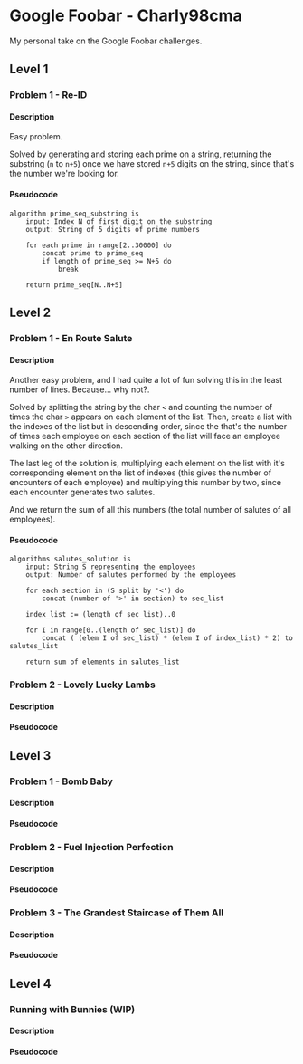 # Google Foobar - Charly98cma

My personal take on the Google Foobar challenges.

## Level 1
### Problem 1 - Re-ID
#### Description

Easy problem.

Solved by generating and storing each prime on a string, returning the
substring (`n` to `n+5`) once we have stored `n+5` digits on the string,
since that's the number we're looking for.

#### Pseudocode
```
algorithm prime_seq_substring is
	input: Index N of first digit on the substring
	output: String of 5 digits of prime numbers

	for each prime in range[2..30000] do
		concat prime to prime_seq
		if length of prime_seq >= N+5 do
			break

	return prime_seq[N..N+5]
```

## Level 2
### Problem 1 - En Route Salute
#### Description

Another easy problem, and I had quite a lot of fun solving this in the least
number of lines. Because... why not?.

Solved by splitting the string by the char `<` and counting the number of times
the char `>` appears on each element of the list.
Then, create a list with the indexes of the list but in descending order, since
the that's the number of times each employee on each section of the list will
face an employee walking on the other direction.

The last leg of the solution is, multiplying each element on the list with it's
corresponding element on the list of indexes (this gives the number of
encounters of each employee) and multiplying this number by two, since each
encounter generates two salutes.

And we return the sum of all this numbers (the total number of salutes of all
employees).


#### Pseudocode
```
algorithms salutes_solution is
	input: String S representing the employees
	output: Number of salutes performed by the employees

	for each section in (S split by '<') do
		concat (number of '>' in section) to sec_list

	index_list := (length of sec_list)..0

	for I in range[0..(length of sec_list)] do
		concat ( (elem I of sec_list) * (elem I of index_list) * 2) to salutes_list

	return sum of elements in salutes_list
```

### Problem 2 - Lovely Lucky Lambs
#### Description
#### Pseudocode
## Level 3
### Problem 1 - Bomb Baby
#### Description
#### Pseudocode
### Problem 2 - Fuel Injection  Perfection
#### Description
#### Pseudocode
### Problem 3 - The Grandest Staircase of Them All
#### Description
#### Pseudocode
## Level 4
### Running with Bunnies (WIP)
#### Description
#### Pseudocode

